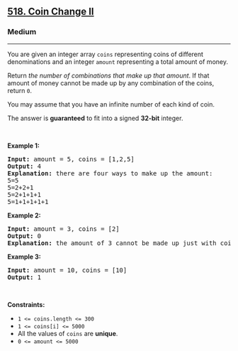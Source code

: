 <h2><a href="https://leetcode.com/problems/coin-change-ii/?envType=problem-list-v2&envId=awc5my9m">518. Coin Change II</a></h2><h3>Medium</h3><hr><p>You are given an integer array <code>coins</code> representing coins of different denominations and an integer <code>amount</code> representing a total amount of money.</p>

<p>Return <em>the number of combinations that make up that amount</em>. If that amount of money cannot be made up by any combination of the coins, return <code>0</code>.</p>

<p>You may assume that you have an infinite number of each kind of coin.</p>

<p>The answer is <strong>guaranteed</strong> to fit into a signed <strong>32-bit</strong> integer.</p>

<p>&nbsp;</p>
<p><strong class="example">Example 1:</strong></p>

<pre>
<strong>Input:</strong> amount = 5, coins = [1,2,5]
<strong>Output:</strong> 4
<strong>Explanation:</strong> there are four ways to make up the amount:
5=5
5=2+2+1
5=2+1+1+1
5=1+1+1+1+1
</pre>

<p><strong class="example">Example 2:</strong></p>

<pre>
<strong>Input:</strong> amount = 3, coins = [2]
<strong>Output:</strong> 0
<strong>Explanation:</strong> the amount of 3 cannot be made up just with coins of 2.
</pre>

<p><strong class="example">Example 3:</strong></p>

<pre>
<strong>Input:</strong> amount = 10, coins = [10]
<strong>Output:</strong> 1
</pre>

<p>&nbsp;</p>
<p><strong>Constraints:</strong></p>

<ul>
	<li><code>1 &lt;= coins.length &lt;= 300</code></li>
	<li><code>1 &lt;= coins[i] &lt;= 5000</code></li>
	<li>All the values of <code>coins</code> are <strong>unique</strong>.</li>
	<li><code>0 &lt;= amount &lt;= 5000</code></li>
</ul>
